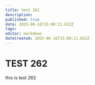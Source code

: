 ```yaml
---
title: test 262
description: 
published: true
date: 2025-06-16T15:00:11.622Z
tags: 
editor: markdown
dateCreated: 2025-06-16T15:00:11.622Z
---
```


# TEST 262
this is test 262
